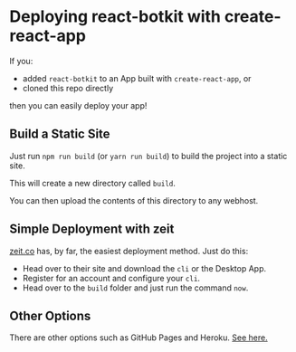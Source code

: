 # Deploying react-botkit with create-react-app

If you:

- added `react-botkit` to an App built with `create-react-app`, or
- cloned this repo directly

then you can easily deploy your app!

## Build a Static Site

Just run `npm run build` (or `yarn run build`) to build the project into a static site.

This will create a new directory called `build`.

You can then upload the contents of this directory to any webhost.

## Simple Deployment with zeit

[zeit.co](https://zeit.co/) has, by far, the easiest deployment method. Just do this:

- Head over to their site and download the `cli` or the Desktop App.
- Register for an account and configure your `cli`.
- Head over to the `build` folder and just run the command `now`.

## Other Options

There are other options such as GitHub Pages and Heroku. [See here.](https://github.com/facebookincubator/create-react-app/blob/master/packages/react-scripts/template/README.md)

